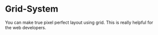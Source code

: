 # Grid-System
You can make true pixel perfect layout using grid.
This is really helpful for the web developers.
